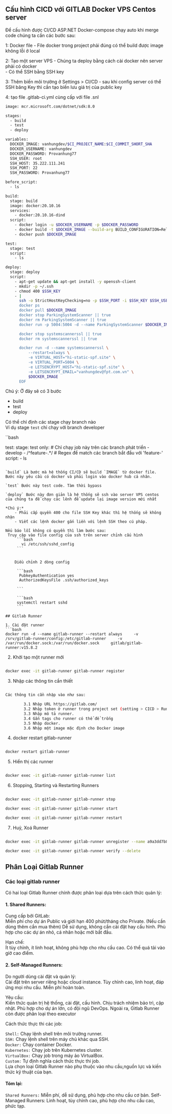 
## Cấu hình CICD với GITLAB Docker VPS Centos server

Để cấu hình được CI/CD ASP.NET Docker-compose chạy auto khi merge code chúng ta cần các bước sau:

1: Docker file
    - File docker trong project phải đúng có thể build được image không lỗi ở local

2: Tạo một server VPS
    - Chúng ta deploy bằng cách cài docker nên server phải có docker  
    - Có thể SSH bằng SSH key  
    
3: Thêm biến môi trường ở Settings > CI/CD
    -  sau khi config server có thể SSH băng Key thì cần tạo biến lưu giá trị của public key

4: tạo file .gitlab-ci.yml cùng cấp với file .snl

```bash
image: mcr.microsoft.com/dotnet/sdk:8.0

stages:
  - build
  - test
  - deploy

variables:
  DOCKER_IMAGE: vanhungdev/$CI_PROJECT_NAME:$CI_COMMIT_SHORT_SHA
  DOCKER_USERNAME: vanhungdev
  DOCKER_PASSWORD: Provanhung77
  SSH_USER: root
  SSH_HOST: 35.222.111.241
  SSH_PORT: 22
  SSH_PASSWORD: Provanhung77

before_script:
  - ls

build:
  stage: build
  image: docker:20.10.16
  services:
    - docker:20.10.16-dind
  script:
    - docker login -u $DOCKER_USERNAME -p $DOCKER_PASSWORD
    - docker build -t $DOCKER_IMAGE --build-arg BUILD_CONFIGURATION=Release .
    - docker push $DOCKER_IMAGE

test:
  stage: test
  script:
    - ls

deploy:
  stage: deploy
  script:
    - apt-get update && apt-get install -y openssh-client
    - mkdir -p ~/.ssh
    - chmod 400 $SSH_KEY
    - |
      ssh -o StrictHostKeyChecking=no -p $SSH_PORT -i $SSH_KEY $SSH_USER@$SSH_HOST << EOF
      docker ps
      docker pull $DOCKER_IMAGE
      docker stop ParkingSystemScanner || true
      docker rm ParkingSystemScanner || true
      docker run -p 5004:5004 -d --name ParkingSystemScanner $DOCKER_IMAGE

      docker stop systemscannerssl || true
      docker rm systemscannerssl || true

      docker run -d --name systemscannerssl \
          --restart=always \
          -e VIRTUAL_HOST="hi-static-spf.site" \
          -e VIRTUAL_PORT=5004 \
          -e LETSENCRYPT_HOST="hi-static-spf.site" \
          -e LETSENCRYPT_EMAIL="vanhungdev@fpt.com.vn" \
          $DOCKER_IMAGE
      EOF


```

Chú ý: 
Ở đây sẽ có 3 bước
  - build
  - test
  - deploy

Có thể chỉ định các stage chạy branch nào  
Ví dụ stage `test` chỉ chạy với branch developer

``bash

test:
  stage: test
  only:  # Chỉ chạy job này trên các branch phát triển
    - develop
    - /^feature-.*/  # Regex để match các branch bắt đầu với 'feature-'
  script:
    - ls

```

`build` Là bước mà hệ thống CI/CD sẽ build `IMAGE` từ docker file. Bước này yêu cầu có docker và phải login vào docker hub cá nhân.

`test` Bước này test code. Tàm thời bypass

`deploy` Bước này đơn giản là hệ thống sẽ ssh vào server VPS centos của chúng ta để chạy các lênh để update lại image version mới nhất

*Chú ý:*   
    - Phải cấp quyền 400 cho file SSH Key khác thì hệ thống sẽ không nhận  
    - Viết các lệnh docker gắn liền với lệnh SSH theo cú pháp.

Nếu báo lỗi không có quyền thì làm bước sau:  
 Truy cập vào file config của ssh trên server chỉnh cấu hình  
     ```bash
       vi /etc/ssh/sshd_config
     ```

    
    Diều chỉnh 2 dòng config
    
     ```bash
      PubkeyAuthentication yes
      AuthorizedKeysFile .ssh/authorized_keys
    
     ```

     ```bash
     systemctl restart sshd
     ```

## Gitlab Runner

1. Cài đặt runner
```bash
docker run -d --name gitlab-runner --restart always     -v /srv/gitlab-runner/config:/etc/gitlab-runner     -v /var/run/docker.sock:/var/run/docker.sock     gitlab/gitlab-runner:v15.8.2

```

2. Khởi tạo một runner mới
```bash

docker exec -it gitlab-runner gitlab-runner register

```


3. Nhập các thông tin cần thiết

```bash

Các thông tin cần nhập vào như sau:

        3.1 Nhập URL https://gitlab.com/
        3.2 Nhập token ở runner trong project set (setting > CICD > Runner).
        3.3 Nhập mô tả runner.
        3.4 Gắn tags cho runner có thể để trống
        3.5 Nhập docker.
        3.6 Nhập một image mặc định cho Docker image

```


4. docker restart gitlab-runner
```bash

docker restart gitlab-runner

```

5. Hiển thị các runner
```bash

docker exec -it gitlab-runner gitlab-runner list

```

6. Stopping, Starting và Restarting Runners
```bash

docker exec -it gitlab-runner gitlab-runner stop

docker exec -it gitlab-runner gitlab-runner start

docker exec -it gitlab-runner gitlab-runner restart
```

7. Huỷ, Xoá Runner
```bash

docker exec -it gitlab-runner gitlab-runner unregister --name a9a3dd7b82bd

docker exec -it gitlab-runner gitlab-runner verify --delete

```


## Phân Loại Gitlab Runner

### Các loại gitlab runner

Có hai loại Gitlab Runner chính được phân loại dựa trên cách thức quản lý:

#### 1. Shared Runners:

Cung cấp bởi GitLab:  
Miễn phí cho dự án Public và giới hạn 400 phút/tháng cho Private. (Nếu cần dùng thêm cần mua thêm)
Dễ sử dụng, không cần cài đặt hay cấu hình.
Phù hợp cho các dự án nhỏ, cá nhân hoặc mới bắt đầu.  

Hạn chế:  
Ít tùy chỉnh, ít linh hoạt, không phù hợp cho nhu cầu cao.
Có thể quá tải vào giờ cao điểm.  

#### 2. Self-Managed Runners:

Do người dùng cài đặt và quản lý:  
Cài đặt trên server riêng hoặc cloud instance.  Tùy chỉnh cao, linh hoạt, đáp ứng mọi nhu cầu.  Miễn phí hoàn toàn. 

Yêu cầu:  
Kiến thức quản trị hệ thống, cài đặt, cấu hình.
Chịu trách nhiệm bảo trì, cập nhật.
Phù hợp cho dự án lớn, có đội ngũ DevOps.
Ngoài ra, Gitlab Runner còn được phân loại theo executor 


Cách thức thực thi các job:  

`Shell:` Chạy lệnh shell trên môi trường runner.  
`SSH:` Chạy lệnh shell trên máy chủ khác qua SSH.  
`Docker:` Chạy container Docker.  
`Kubernetes:` Chạy job trên Kubernetes cluster.  
`VirtualBox:` Chạy job trong máy ảo VirtualBox.  
`Custom:` Tự định nghĩa cách thức thực thi job.  
Lựa chọn loại Gitlab Runner nào phụ thuộc vào nhu cầu,nguồn lực và kiến thức kỹ thuật của bạn.  

#### Tóm lại:

`Shared Runners:` Miễn phí, dễ sử dụng, phù hợp cho nhu cầu cơ bản.
Self-Managed Runners: Linh hoạt, tùy chỉnh cao, phù hợp cho nhu cầu cao, phức tạp.
